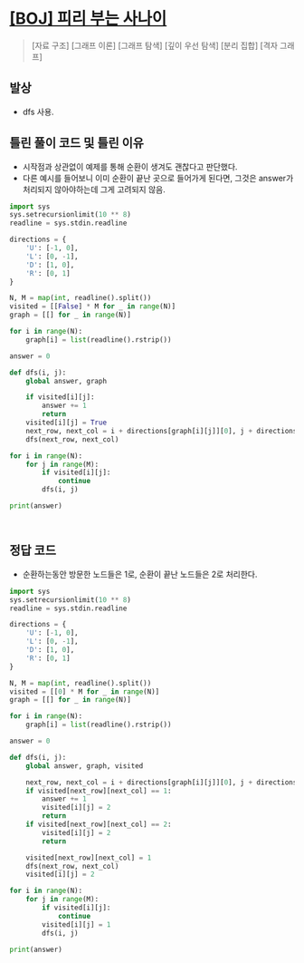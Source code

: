 # [[BOJ] 피리 부는 사나이](https://www.acmicpc.net/problem/16724)

> [자료 구조] [그래프 이론] [그래프 탐색] [깊이 우선 탐색] [분리 집합] [격자 그래프]

## 발상

- dfs 사용.

## 틀린 풀이 코드 및 틀린 이유

- 시작점과 상관없이 예제를 통해 순환이 생겨도 괜찮다고 판단했다.
- 다른 예시를 들어보니 이미 순환이 끝난 곳으로 들어가게 된다면, 그것은 answer가 처리되지 않아야하는데 그게 고려되지 않음.

```python
import sys
sys.setrecursionlimit(10 ** 8)
readline = sys.stdin.readline

directions = {
    'U': [-1, 0],
    'L': [0, -1],
    'D': [1, 0],
    'R': [0, 1]
}

N, M = map(int, readline().split())
visited = [[False] * M for _ in range(N)]
graph = [[] for _ in range(N)]

for i in range(N):
    graph[i] = list(readline().rstrip())

answer = 0

def dfs(i, j):
    global answer, graph

    if visited[i][j]:
        answer += 1
        return
    visited[i][j] = True
    next_row, next_col = i + directions[graph[i][j]][0], j + directions[graph[i][j]][1]
    dfs(next_row, next_col)

for i in range(N):
    for j in range(M):
        if visited[i][j]:
            continue
        dfs(i, j)

print(answer)
```

## <br>정답 코드

- 순환하는동안 방문한 노드들은 1로, 순환이 끝난 노드들은 2로 처리한다.

```python
import sys
sys.setrecursionlimit(10 ** 8)
readline = sys.stdin.readline

directions = {
    'U': [-1, 0],
    'L': [0, -1],
    'D': [1, 0],
    'R': [0, 1]
}

N, M = map(int, readline().split())
visited = [[0] * M for _ in range(N)]
graph = [[] for _ in range(N)]

for i in range(N):
    graph[i] = list(readline().rstrip())

answer = 0

def dfs(i, j):
    global answer, graph, visited

    next_row, next_col = i + directions[graph[i][j]][0], j + directions[graph[i][j]][1]
    if visited[next_row][next_col] == 1:
        answer += 1
        visited[i][j] = 2
        return
    if visited[next_row][next_col] == 2:
        visited[i][j] = 2
        return

    visited[next_row][next_col] = 1
    dfs(next_row, next_col)
    visited[i][j] = 2

for i in range(N):
    for j in range(M):
        if visited[i][j]:
            continue
        visited[i][j] = 1
        dfs(i, j)

print(answer)
```
